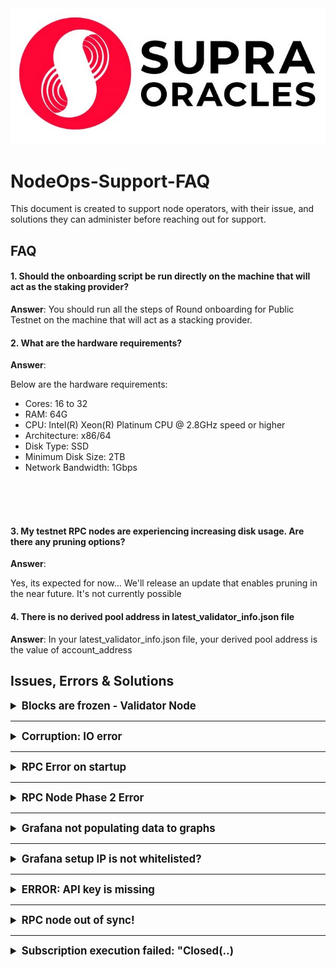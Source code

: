 
<img src="./images/supra-oracles.jpg" alt="Supra Oracles logo">

# NodeOps-Support-FAQ

This document is created to support node operators, with their issue, and solutions they can administer before reaching out for support.


## FAQ
#### 1. Should the onboarding script be run directly on the machine that will act as the staking provider?

__Answer__:
You should run all the steps of Round onboarding for Public Testnet on the machine that will act as a stacking provider.

#### 2. What are the hardware requirements?

__Answer__:

Below are the hardware requirements: 
- Cores: 16 to 32
- RAM: 64G
- CPU: Intel(R) Xeon(R) Platinum CPU @ 2.8GHz speed or higher
- Architecture: x86/64
- Disk Type: SSD
- Minimum Disk Size: 2TB
- Network Bandwidth: 1Gbps
<br>
<br>
<br>

#### 3. My testnet RPC nodes are experiencing increasing disk usage. Are there any pruning options?
__Answer__:

Yes, its expected for now...
We'll release an update that enables pruning in the near future. It's not currently possible


#### 4. There is no derived pool address in latest_validator_info.json file
__Answer__:
In your latest_validator_info.json file, your derived pool address is the value of account_address 

## Issues, Errors & Solutions

<details>
  <summary style="font-weight: bold; font-size: 1.2em;">Blocks are frozen - Validator Node</summary>
    <h3>Description</h3>
    <pre>[2024-10-17T01:51:50.607720Z+00:00] WARN moonshot::core: Timeout reached for 
View { epoch_id: EpochId { chain_id: 6, epoch: 195 }, round: 2306 }
[2024-10-17T01:51:55.608661Z+00:00] WARN moonshot::core: Timeout reached for 
View { epoch_id: EpochId { chain_id: 6, epoch: 195 }, round: 2306 }
[2024-10-17T01:52:00.610197Z+00:00] WARN moonshot::core: Timeout reached for 
View { epoch_id: EpochId { chain_id: 6, epoch: 195 }, round: 2306 }</pre>
    <p>Epoch and round are stuck in a particular number</p>
    <h3>Solution</h3>
    You would need to restart the network using a snapshot.<br>
    Following this <a href="https://docs.google.com/document/d/1k0u7k58wFN0RlBmA-2eYrmsJZOGQQQASMINrYgugaVE/edit?tab=t.0#heading=h.vpui32qz16sp" > on-boarding document </a>
    <p>1. Re-run <code>.supra $./onboarding_mainnet.sh</code></p>
    <p>2. Then select <pre> Select Phase V - Restart the network using snapshot</pre>
    </p>


</details>
<hr>
<details>
  <summary style="font-weight: bold; font-size: 1.2em;">Corruption: IO error</summary>

  <h3>Description</h3>
    <p>Database thread 'main' panicked</p>
    <pre>thread 'main' panicked at /home/ubuntu/smr-moonshot/consensus/node/src/bftnode.rs:57:14:
fail to create rocksdb: DBError(Error {
  message: "Corruption: Corruption: IO error: No such file or directory: While open a file for random read: configs/smr_storage/000364.ldb: No such file or directory in file configs/smr_storage/MANIFEST-000369" })
note: run with `RUST_BACKTRACE=1` environment variable to display a backtrace</pre>
    <h3>Solution</h3>
    1. <code>docker ps -a</code><br>
    2. <code>docker stop supra_${ip_address}</code><br>
    3. <code>sudo rm -rf ./supra_configs/ledger_storage ./supra_configs/smr_storage/* ./supra_configs/supra_node_logs </code><br>
    4. <code>./supra_configs/latest_snapshot.zip ././supra_configs/snapshot </code><br>
    5.<code> wget -O ./supra_configs/latest_snapshot.zip https://testnet-snapshot.supra.com/snapshots/latest_snapshot.zip </code><br>
    6. <code>unzip ./supra_configs/latest_snapshot.zip -d ./supra_configs/ </code><br>
    7. <code>cp ./supra_configs/snapshot/snapshot_*/* ./supra_configs/smr_storage/ </code><br>
    8. <code>docker start supra_${ip_address} </code><br>
    9. <code>docker exec -it supra_$ip_address /supra/supra node smr run </code>
</details>

<hr>

<details>
  <summary style="font-weight: bold; font-size: 1.2em;">RPC Error on startup</summary>
    <img src="./images/rpc-error-on-startup.png" alt="Frozen blocks">
    <h3>Description</h3>
    <p>rpc::client: Failed to reconnect to server, will try again in 5 seconds</p>
    <h3>Solution</h3>
    <strong>Step 1:</strong> Open port 26000 and 27000<br>
    <strong>Step 2</strong> Restart container (replace container-id with your actual container ID)<br>
    <pre>docker restart container-id </pre>

</details>

<hr>

<details>
  <summary style="font-weight: bold; font-size: 1.2em;">RPC Node Phase 2 Error</summary>
    <img src="./images/UnexpectedEof.png" alt="Frozen blocks">
    <h3>Description</h3>
    <p>kind: UnexpectedEof, error: Error("EOF while parsing a value", line: 1, column: 0)</p>
    <h3>Solution</h3>
    <pre>docker stop ${Container_name}
    docker remove ${Container_name}</pre>
    Following this <a href="https://docs.google.com/document/d/1pWXxS38HDTU0U0c-QQA0tPWt05jlfI-hd6gSTTCIFmM/edit?tab=t.0#heading=h.lxae1w9pebkd" > on-boarding document </a> repeat Step 1-2
   
</details>

<hr>

<details>
  <summary style="font-weight: bold; font-size: 1.2em;">Grafana not populating data to graphs</summary>
    <img src="./images/grafana-no-data-1.png" alt="grafana-no-data">
    <img src="./images/grafana-no-data-2.png" alt="grafana-no-data">
    <h3>Description</h3>
    <p>Dashboard is not populating correctly</p>
    <h3>Solution</h3>
    Add the full log path with the file name inside the <pre>/etc/promtail/config.yml</pre>
and restart the promtail.service
    It should look like the below
    <code>__path__: "/home/node/supra_configs_mainnet/supra_node_logs/supra.log"</code>
</details>
<hr>
<details>
  <summary style="font-weight: bold; font-size: 1.2em;">Grafana setup IP is not whitelisted?</summary>
  
  <h3>Description</h3>
  <pre>Status 403: Your IP is not whitelisted. Please provide your IPv4 to the Supra Team.</pre>
   <h3>Solution</h3>
  <p>Please provide your IPv4 to the Supra Team on Discord</p>
</details>
<hr>
<details>
  <summary style="font-weight: bold; font-size: 1.2em;">ERROR: API key is missing</summary>
  <h3>Description</h3>
  <p>Error API Key is missing or similar</p>
  <pre>supra@ip-172-31-24-250:~$ chmod +x nodeops-monitoring-telegraf.sh
supra@ip-172-31-24-250:~$ sudo ./nodeops-monitoring-telegraf.sh
[sudo] password for supra:

ERROR: API key is missing.</pre>

<h3>Solution</h3>


<strong>Step 1:</strong> <code>export api_key=AIzaSyD2Byf2_yWYngvHnv6Ib7V6C2EpHY3LL0E</code>

Run the below step according to your distribution<br>
<strong>Step 2:</strong> <pre>sudo -E ./nodeops-monitoring-telegraf-centos.sh or sudo -E ./nodeops-monitoring-telegraf.sh</pre>

<strong>Note:</strong> <p>If you face 403 IP is not whitelisted while running the above steps, then please provide your node IP to  the Supra Team on discord, so that we can provide you access to the Grafana script, after getting whitelisted you can run the above steps again.</p>
</details>

<hr>

<details>
  <summary style="font-weight: bold; font-size: 1.2em;">RPC node out of sync!</summary>
  <h3>Description</h3>
 <pre>INFO rpc_node::listener: RPC node out of sync!</pre>
 <h3>Solution</h3>
 Following this <a href="https://docs.google.com/document/d/1pWXxS38HDTU0U0c-QQA0tPWt05jlfI-hd6gSTTCIFmM/edit?tab=t.0#heading=h.lxae1w9pebkd" > on-boarding document </a>
<pre>.supra $./rpc_onboarding_mainnet.sh 
Select Phase III - Re-Start RPC node</pre>
</details>

<hr>

<details>
  <summary style="font-weight: bold; font-size: 1.2em;">Subscription execution failed: "Closed(..)</summary>
    <h3>Description</h3>
    <pre>[2024-11-06T08:20:47.531043Z+00:00] ERROR sop2p::behaviour: Subscription execution failed: "Closed(..)"    
[2024-11-06T08:20:47.531922Z+00:00] ERROR sop2p::behaviour: Subscription execution failed: "Closed(..)"    
[2024-11-06T08:20:47.531961Z+00:00] ERROR sop2p::behaviour: Subscription execution failed: "Closed(..)"</pre>
  <h3>Solution</h3>
  <p> Increase System ulimit if not done already</p>
  <pre>
  # Step1:increase shell fd limit
  <code>
  ulimit -n 65535
  ulimit -n
  </code>
  # Step2: increase limit for user
  <code>
  sudo nano /etc/security/limits.conf
  soft nofile 65535
  hard nofile 65535
  </code>
  # Step3: increase sys limit
  <code>
  sudo nano /etc/sysctl.conf
  net.core.somaxconn=65535
  sudo sysctl -p
  </code>
  </pre>
  <p> Restart node from lates snapshot</p>
    <p>Step 1: Download the update_version_round_6_3.sh.</p>
      <pre>wget https://raw.githubusercontent.com/Entropy-Foundation/supra-nodeops-data/refs/heads/master/scripts/update_version_round_6_3.sh</pre>
        
    <p>Step 2: <code>chmod +x update_version_round_6_3.sh</code></p>
    <p>Step 3: <code>./update_version_round_6_3.sh</code></p>
</details>